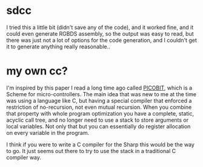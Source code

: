 # sdcc

I tried this a little bit (didn't save any of the code), and it worked fine, and it could even generate RGBDS assembly, so the output was easy to read, but there was just not a lot of options for the code generation, and I couldn't get it to generate anything really reasonable..

# my own cc?

I'm inspired by this paper I read a long time ago called [PICOBIT](http://www.iro.umontreal.ca/~feeley/papers/StAmourFeeleyIFL09.pdf), which is a Scheme for micro-controllers. The main idea that was new to me at the time was using a language like C, but having a special compiler that enforced a restriction of no-recursion, not even mutual recursion. When you combine that property with whole program optimization you have a complete, static, acyclic call tree, and no longer need to use a stack to store arguments or local variables. Not only that but you can essentially do register allocation on every variable in the program.

I think if you were to write a C compiler for the Sharp this would be the way to go. It just seems out there to try to use the stack in a traditional C compiler way.
